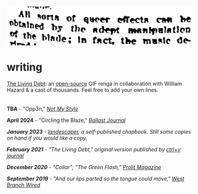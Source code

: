 [![](writing.PNG)](../index.html)

# writing

[The Living Debt](https://gifrenga.co): an [open-source](https://github.com/williamthazard/gifrenga) GIF renga in collaboration with William Hazard & a cast of thousands. Feel free to add your own lines.
<br><br><br>
**TBA** - "Opp3n," <em> [Not My Style](https://www.notmy.style/) </em> 


**April 2024** - "Circling the Blaze," <em> [Ballast Journal](https://www.ballastjournal.com/)


**January 2023** - [<em>landescaper</em>](https://www.instagram.com/p/CoiDwaSu19GTsuErfRC5f78YMSAybwly3S3ZSw0/), a self-published chapbook. Still some copies on hand if you would like a copy.


**February 2021** - "The Living Debt," original version published by [ctrl+v journal](https://ctrlvjournal.com/issue9/carey.html)


**December 2020** - "Collar"; "The Green Flash," [Prolit Magazine](https://www.prolitmag.com/issue-four/carey)


**September 2019** - "And our lips parted so the tongue could move," [West Branch Wired](https://westbranch.blogs.bucknell.edu/files/2019/09/CAREY.pdf)


